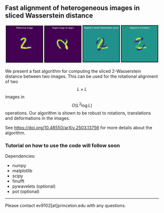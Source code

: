 ## Fast alignment of heterogeneous images in sliced Wasserstein distance

![My Image](Examples/demo.png)

We present a fast algorithm for computing the sliced 2-Wasserstein distance between two images. This can be used for the rotational alignment of two $$L \times L$$ images in $$O(L^2 \log L)$$ operations. Our algorithm is shown to be robust to rotations, translations and deformations in the images.

See https://doi.org/10.48550/arXiv.2503.13756 for more details about the algorithm. 

### Tutorial on how to use the code will follow soon

Dependencies:
- numpy
- matplotlib
- scipy
- finufft
- pywavelets (optional)
- pot (optional)

---
Please contact ev9102[at]princeton.edu with any questions.
